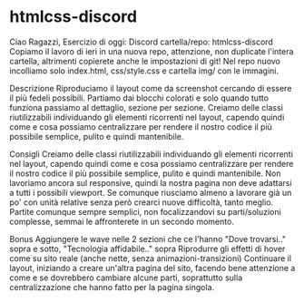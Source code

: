 # htmlcss-discord


Ciao Ragazzi,
Esercizio di oggi: Discord
cartella/repo: htmlcss-discord
Copiamo il lavoro di ieri in una nuova repo, attenzione, non duplicate l'intera cartella, altrimenti copierete anche le impostazioni di git!
Nel repo nuovo incolliamo solo index.html, css/style.css e cartella img/ con le immagini.

Descrizione
Riproduciamo il layout come da screenshot cercando di essere il più fedeli possibili.
Partiamo dai blocchi colorati e solo quando tutto funziona passiamo al dettaglio, sezione per sezione.
Creiamo delle classi riutilizzabili individuando gli elementi ricorrenti nel layout, capendo quindi come e cosa possiamo centralizzare per rendere il nostro codice il più possibile semplice, pulito e quindi mantenibile.

Consigli
Creiamo delle classi riutilizzabili individuando gli elementi ricorrenti nel layout, capendo quindi come e cosa possiamo centralizzare per rendere il nostro codice il più possibile semplice, pulito e quindi mantenibile.
Non lavoriamo ancora sul responsive, quindi la nostra pagina non deve adattarsi a tutti i possibili viewport. Se comunque riusciamo almeno a lavorare già un po' con unità relative senza però crearci nuove difficoltà, tanto meglio.
Partite comunque sempre semplici, non focalizzandovi su parti/soluzioni complesse, semmai le affronterete in un secondo momento.

Bonus
Aggiungere le wave nelle 2 sezioni che ce l'hanno "Dove trovarsi.." sopra e sotto, "Tecnologia affidabile.." sopra
Riprodurre gli effetti di hover come su sito reale (anche nette, senza animazioni-transizioni)
Continuare il layout, iniziando a creare un'altra pagina del sito, facendo bene attenzione a come e se dovrebbero cambiare alcune parti, soprattutto sulla centralizzazione che hanno fatto per la pagina singola.